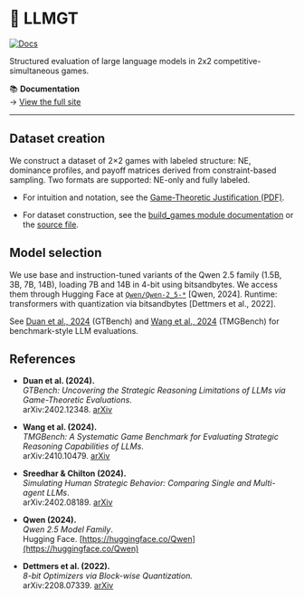 # 🧠 LLMGT

[![Docs](https://img.shields.io/badge/docs-live-blue?style=flat-square)](https://avgjoe-cpu.github.io/LLMGT/)

Structured evaluation of large language models in 2x2 competitive-simultaneous games.


📚 **Documentation**  
→ [View the full site](https://avgjoe-cpu.github.io/LLMGT/)

--- 

## Dataset creation

We construct a dataset of 2×2 games with labeled structure: NE, dominance profiles, and payoff matrices derived from constraint-based sampling.
Two formats are supported: NE-only and fully labeled.

- For intuition and notation, see the [Game-Theoretic Justification (PDF)](https://avgjoe-cpu.github.io/LLMGT/games_intuition.pdf).

- For dataset construction, see the [build_games module documentation](https://avgjoe-cpu.github.io/LLMGT/game_build/)
or the [source file](src/llmgt/data/build_games.py).

## Model selection 

We use base and instruction-tuned variants of the Qwen 2.5 family (1.5B, 3B, 7B, 14B), loading 7B and 14B in 4-bit using bitsandbytes. 
We access them through Hugging Face at [`Qwen/Qwen-2_5-*`](https://huggingface.co/Qwen) [Qwen, 2024].
Runtime: transformers with quantization via bitsandbytes [Dettmers et al., 2022].





See [Duan et al., 2024](#-references) (GTBench) and [Wang et al., 2024](#-references) (TMGBench) for benchmark-style LLM evaluations.



## References
- **Duan et al. (2024).**  
  *GTBench: Uncovering the Strategic Reasoning Limitations of LLMs via Game-Theoretic Evaluations*.  
  arXiv:2402.12348. [arXiv](https://arxiv.org/abs/2402.12348)

- **Wang et al. (2024).**  
  *TMGBench: A Systematic Game Benchmark for Evaluating Strategic Reasoning Capabilities of LLMs*.  
  arXiv:2410.10479. [arXiv](https://arxiv.org/abs/2410.10479)

- **Sreedhar & Chilton (2024).**  
  *Simulating Human Strategic Behavior: Comparing Single and Multi-agent LLMs*.  
  arXiv:2402.08189. [arXiv](https://arxiv.org/abs/2402.08189)

- **Qwen (2024).**  
  *Qwen 2.5 Model Family*.  
  Hugging Face. [https://huggingface.co/Qwen](https://huggingface.co/Qwen)

- **Dettmers et al. (2022).**  
  *8-bit Optimizers via Block-wise Quantization.*  
  arXiv:2208.07339. [arXiv](https://arxiv.org/abs/2208.07339)
